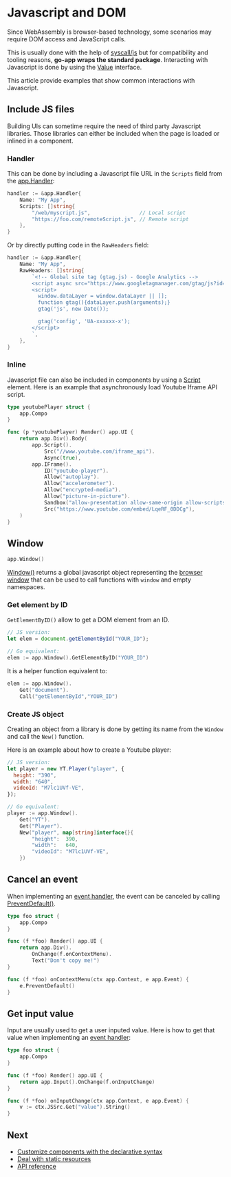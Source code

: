 # Javascript and DOM

Since WebAssembly is browser-based technology, some scenarios may require DOM access and JavaScript calls.

This is usually done with the help of [syscall/js](https://golang.org/pkg/syscall/js/) but for compatibility and tooling reasons, **go-app wraps the standard package**. Interacting with Javascript is done by using the [Value](/reference#Value) interface.

This article provide examples that show common interactions with Javascript.

## Include JS files

Building UIs can sometime require the need of third party Javascript libraries. Those libraries can either be included when the page is loaded or inlined in a component.

### Handler

This can be done by including a Javascript file URL in the `Scripts` field from the [app.Handler](/reference#Handler):

```go
handler := &app.Handler{
	Name: "My App",
	Scripts: []string{
		"/web/myscript.js",                // Local script
		"https://foo.com/remoteScript.js", // Remote script
	},
}
```

Or by directly putting code in the `RawHeaders` field:

```go
handler := &app.Handler{
	Name: "My App",
	RawHeaders: []string{
		`<!-- Global site tag (gtag.js) - Google Analytics -->
		<script async src="https://www.googletagmanager.com/gtag/js?id=UA-xxxxxxx-x"></script>
		<script>
		  window.dataLayer = window.dataLayer || [];
		  function gtag(){dataLayer.push(arguments);}
		  gtag('js', new Date());

		  gtag('config', 'UA-xxxxxx-x');
		</script>
		`,
	},
}
```

### Inline

Javascript file can also be included in components by using a [Script](/reference#Script) element. Here is an example that asynchronously load Youtube Iframe API script.

```go
type youtubePlayer struct {
	app.Compo
}

func (p *youtubePlayer) Render() app.UI {
	return app.Div().Body(
		app.Script().
			Src("//www.youtube.com/iframe_api").
			Async(true),
		app.IFrame().
			ID("youtube-player").
			Allow("autoplay").
			Allow("accelerometer").
			Allow("encrypted-media").
			Allow("picture-in-picture").
			Sandbox("allow-presentation allow-same-origin allow-scripts allow-popups").
			Src("https://www.youtube.com/embed/LqeRF_0DDCg"),
	)
}
```

## Window

```go
app.Window()
```

[Window()](/reference#Window) returns a global javascript object representing the [browser window](/reference#BrowserWindow) that can be used to call functions with `window` and empty namespaces.

### Get element by ID

`GetElementByID()` allow to get a DOM element from an ID.

```js
// JS version:
let elem = document.getElementById("YOUR_ID");
```

```go
// Go equivalent:
elem := app.Window().GetElementByID("YOUR_ID")
```

It is a helper function equivalent to:

```go
elem := app.Window().
    Get("document").
    Call("getElementById","YOUR_ID")
```

### Create JS object

Creating an object from a library is done by getting its name from the `Window` and call the `New()` function.

Here is an example about how to create a Youtube player:

```js
// JS version:
let player = new YT.Player("player", {
  height: "390",
  width: "640",
  videoId: "M7lc1UVf-VE",
});
```

```go
// Go equivalent:
player := app.Window().
	Get("YT").
	Get("Player").
	New("player", map[string]interface{}{
		"height":  390,
		"width":   640,
		"videoId": "M7lc1UVf-VE",
    })
```

## Cancel an event

When implementing an [event handler](/reference#EventHandler), the event can be canceled by calling [PreventDefault()](/reference#Event.PreventDefault).

```go
type foo struct {
	app.Compo
}

func (f *foo) Render() app.UI {
	return app.Div().
		OnChange(f.onContextMenu).
		Text("Don't copy me!")
}

func (f *foo) onContextMenu(ctx app.Context, e app.Event) {
	e.PreventDefault()
}
```

## Get input value

Input are usually used to get a user inputed value. Here is how to get that value when implementing an [event handler](/reference#EventHandler):

```go
type foo struct {
    app.Compo
}

func (f *foo) Render() app.UI {
    return app.Input().OnChange(f.onInputChange)
}

func (f *foo) onInputChange(ctx app.Context, e app.Event) {
    v := ctx.JSSrc.Get("value").String()
}
```

## Next

- [Customize components with the declarative syntax](/syntax)
- [Deal with static resources](/static-resources)
- [API reference](/reference)
